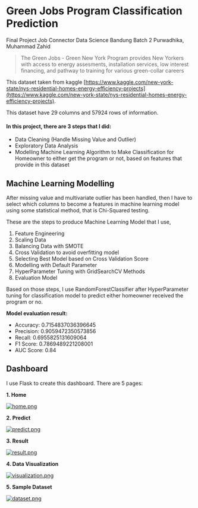 # Green Jobs Program Classification Prediction
Final Project Job Connector Data Science Bandung Batch 2 Purwadhika, Muhammad Zahid

> The Green Jobs - Green New York Program provides New Yorkers with access to energy assesments, installation services, low interest financing, and pathway to training for various green-collar careers

This dataset taken from kaggle [https://www.kaggle.com/new-york-state/nys-residential-homes-energy-efficiency-projects](https://www.kaggle.com/new-york-state/nys-residential-homes-energy-efficiency-projects). 

This dataset have 29 columns and 57924 rows of information. 


#### In this project, there are 3 steps that I did:
-    Data Cleaning (Handle Missing Value and Outlier)
-    Exploratory Data Analysis
-    Modelling Machine Learning Algorithm to Make Classification for Homeowner to either get the program or not, based on features that provide in this dataset


## Machine Learning Modelling
After missing value and multivariate outlier has been handled, then I have to select which columns to become a features in machine learning model using some statistical method, that is Chi-Squared testing.

These are the steps to produce Machine Learning Model that I use,
1. Feature Engineering
2. Scaling Data
3. Balancing Data with SMOTE
3. Cross Validation to avoid overfitting model
4. Selecting Best Model based on Cross Validation Score
5. Modelling with Default Parameter
6. HyperParameter Tuning with GridSearchCV Methods
5. Evaluation Model

Based on those steps, I use RandomForestClassifier after HyperParameter tuning for classification model to predict either homeowner received the program or no.

**Model evaluation result:** 
- Accuracy: 0.7154837036396645
- Precision: 0.9059472350573856
- Recall: 0.6955825131609064
- F1 Score: 0.7869489221208001
- AUC Score: 0.84

## Dashboard

I use Flask to create this dashboard. There are 5 pages:

**1. Home**

[![home.png](https://i.postimg.cc/8k0q68zt/home.png)](https://postimg.cc/Bt2hrVDK)

**2. Predict**

[![predict.png](https://i.postimg.cc/13Bx48nN/predict.png)](https://postimg.cc/bZZVBNRz)

**3. Result**

[![result.png](https://i.postimg.cc/NFD8Rv1b/result.png)](https://postimg.cc/fS30hFq0)

**4. Data Visualization**

[![visualization.png](https://i.postimg.cc/CMss3kWD/visualization.png)](https://postimg.cc/qggKnhBM)

**5. Sample Dataset**

[![dataset.png](https://i.postimg.cc/gJq3PbBd/dataset.png)](https://postimg.cc/xJ8XKh2F)









